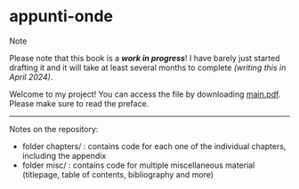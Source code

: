 # appunti-onde

> [!NOTE]
>  Please note that this book is a ***work in progress***! I have barely just started drafting it and it will take at least several months to complete *(writing this in April 2024)*.

Welcome to my project!
You can access the file by downloading [main.pdf](https://github.com/ImAure/appunti-onde/blob/main/main.pdf). Please make sure to read the preface.

---
Notes on the repository:
- folder chapters/    : contains code for each one of the individual chapters, including the appendix  
- folder misc/        : contains code for multiple miscellaneous material (titlepage, table of contents, bibliography and more)  

